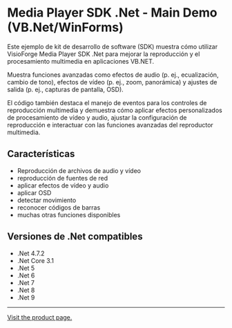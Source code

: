 ﻿# Media Player SDK .Net - Main Demo (VB.Net/WinForms)

Este ejemplo de kit de desarrollo de software (SDK) muestra cómo utilizar VisioForge Media Player SDK .Net para mejorar la reproducción y el procesamiento multimedia en aplicaciones VB.NET.

Muestra funciones avanzadas como efectos de audio (p. ej., ecualización, cambio de tono), efectos de vídeo (p. ej., zoom, panorámica) y ajustes de salida (p. ej., capturas de pantalla, OSD).

El código también destaca el manejo de eventos para los controles de reproducción multimedia y demuestra cómo aplicar efectos personalizados de procesamiento de vídeo y audio, ajustar la configuración de reproducción e interactuar con las funciones avanzadas del reproductor multimedia.

## Características

* Reproducción de archivos de audio y vídeo
* reproducción de fuentes de red
* aplicar efectos de vídeo y audio
* aplicar OSD
* detectar movimiento
* reconocer códigos de barras
* muchas otras funciones disponibles

## Versiones de .Net compatibles

* .Net 4.7.2
* .Net Core 3.1
* .Net 5
* .Net 6
* .Net 7
* .Net 8
* .Net 9

---

[Visit the product page.](https://www.visioforge.com/media-player-sdk-net)
